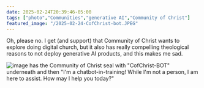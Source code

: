 ```yaml
---
date: 2025-02-24T20:39:46-05:00
tags: ["photo","Communities","generative AI","Community of Christ"]
featured_image: "/2025-02-24-CofChrist-bot.JPEG"
---
```

Oh, please no. I get (and support) that Community of Christ wants to explore doing digital church, but it also has really compelling theological reasons to not deploy generative AI products, and this makes me sad.

![image has the Community of Christ seal with "CofChrist-BOT" underneath and then "I'm a chatbot-in-training! While I'm not a person, I am here to assist. How may I help you today?"](/2025-02-24-CofChrist-bot.JPEG)